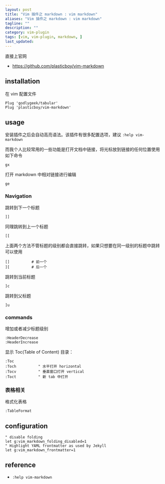 ```yaml
---
layout: post
title: "Vim 插件之 markdown : vim markdown"
aliases: "Vim 插件之 markdown : vim markdown"
tagline: ""
description: ""
category: vim-plugin
tags: [vim, vim-plugin, markdown, ]
last_updated:
---
```


直接上官网

- <https://github.com/plasticboy/vim-markdown>

## installation
在 vim 配置文件

    Plug 'godlygeek/tabular'
    Plug 'plasticboy/vim-markdown'

## usage

安装插件之后会自动高亮语法。该插件有很多配置选项，建议 `:help vim-markdown`

而我个人比较常用的一些功能是打开文档中链接，将光标放到链接的任何位置使用如下命令

    gx

打开 markdown 中相对链接进行编辑

    ge

### Navigation
跳转到下一个标题

    ]]

同理跳转到上一个标题

    [[

上面两个方法不管标题的级别都会直接跳转，如果只想要在同一级别的标题中跳转可以使用

    []          # 前一个
    ][          # 后一个

跳转到当前标题

    ]c

跳转到父标题

    ]u

### commands

增加或者减少标题级别

    :HeaderDecrease
    :HeaderIncrease

显示 Toc(Table of Content) 目录：

    :Toc
    :Toch          " 水平打开 horizontal
    :Tocv          " 垂直窗口打开 vertical
    :Toct          " 新 tab 中打开

### 表格相关
格式化表格

    :TableFormat

## configuration

    " disable folding
    let g:vim_markdown_folding_disabled=1
    " Highlight YAML frontmatter as used by Jekyll
    let g:vim_markdown_frontmatter=1


## reference

- `:help vim-markdown`
